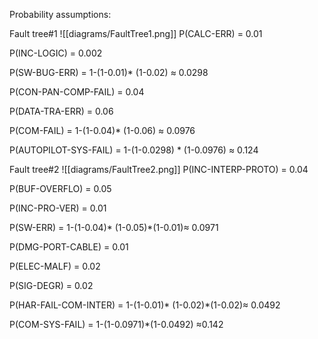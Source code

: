 Probability assumptions:

Fault tree#1
![[diagrams/FaultTree1.png]]
P(CALC-ERR) = 0.01

P(INC-LOGIC) = 0.002

P(SW-BUG-ERR) = 1-(1-0.01)\* (1-0.02) ≈ 0.0298

P(CON-PAN-COMP-FAIL) = 0.04

P(DATA-TRA-ERR) = 0.06

P(COM-FAIL) = 1-(1-0.04)\* (1-0.06) ≈ 0.0976

P(AUTOPILOT-SYS-FAIL) = 1-(1-0.0298) \* (1-0.0976) ≈ 0.124

Fault tree#2
![[diagrams/FaultTree2.png]]
P(INC-INTERP-PROTO) = 0.04

P(BUF-OVERFLO) = 0.05

P(INC-PRO-VER) = 0.01

P(SW-ERR) = 1-(1-0.04)\* (1-0.05)\*(1-0.01)≈ 0.0971

P(DMG-PORT-CABLE) = 0.01

P(ELEC-MALF) = 0.02

P(SIG-DEGR) = 0.02

P(HAR-FAIL-COM-INTER) = 1-(1-0.01)\* (1-0.02)\*(1-0.02)≈ 0.0492

P(COM-SYS-FAIL) = 1-(1-0.0971)\*(1-0.0492) ≈0.142
